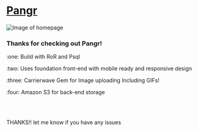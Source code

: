 # [Pangr](https://pangr.herokuapp.com/) 

![Image of homepage ](https://s3.amazonaws.com/pangr-images/Pangr-RM-SS.png)

### Thanks for checking out Pangr!

<p> :one: Build with RoR and Psql </p>
<p> :two: Uses foundation front-end with mobile ready and responsive design </p>
<p> :three: Carrierwave Gem for Image uploading Including GIFs! </p>
<p> :four: Amazon S3 for back-end storage </p>

<br></br>
<p>THANKS!! let me know if you have any issues</p>



